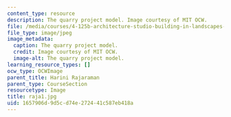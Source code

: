 ```yaml
---
content_type: resource
description: The quarry project model. Image courtesy of MIT OCW.
file: /media/courses/4-125b-architecture-studio-building-in-landscapes-fall-2005/1657906d9d5cd74e272441c587eb418a_raja1.jpg
file_type: image/jpeg
image_metadata:
  caption: The quarry project model.
  credit: Image courtesy of MIT OCW.
  image-alt: The quarry project model.
learning_resource_types: []
ocw_type: OCWImage
parent_title: Harini Rajaraman
parent_type: CourseSection
resourcetype: Image
title: raja1.jpg
uid: 1657906d-9d5c-d74e-2724-41c587eb418a
---
```

